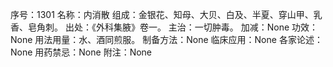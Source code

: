 序号：1301
名称：内消散
组成：金银花、知母、大贝、白及、半夏、穿山甲、乳香、皂角刺。
出处：《外科集腋》卷一。
主治：一切肿毒。
加减：None
功效：None
用法用量：水、酒同煎服。
制备方法：None
临床应用：None
各家论述：None
用药禁忌：None
附注：None
